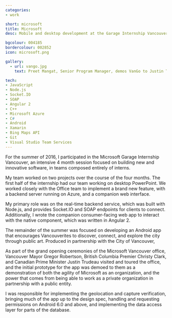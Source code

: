 ```yaml
---
categories:
- work

short: microsoft
title: Microsoft
desc: Mobile and desktop development at the Garage Internship Vancouver.

bgcolour: 004185
bordercolour: 002852
icon: microsoft.png

gallery:
  - url: vango.jpg
    text: Preet Mangat, Senior Program Manager, demos VanGo to Justin Trudeau, Christy Clark, and Gregor Robertson. Photo courtesy of Microsoft Canada Inc.

tech:
- JavaScript
- Node.js
- Socket.IO
- SOAP
- Angular 2
- C++
- Microsoft Azure
- C#
- Android
- Xamarin
- Bing Maps API
- Git
- Visual Studio Team Services
---
```

For the summer of 2016, I participated in the Microsoft Garage Internship Vancouver, an intensive 4 month session focused on building new and innovative software, in teams composed entirely of interns. 

My team worked on two projects over the course of the four months. The first half of the internship had our team working on desktop PowerPoint. We worked closely with the Office team to implement a brand new feature, with a backend server running on Azure, and a companion web interface.

My primary role was on the real-time backend service, which was built with Node.js, and provides Socket.IO and SOAP endpoints for clients to connect. Additionally, I wrote the companion consumer-facing web app to interact with the native component, which was written in Angular 2.

The remainder of the summer was focused on developing an Android app that encourages Vancouverites to discover, connect, and explore the city through public art. Produced in partnership with the City of Vancouver, 

As part of the grand opening ceremonies of the Microsoft Vancouver office, Vancouver Mayor Gregor Robertson, British Columbia Premier Christy Clark, and Canadian Prime Minister Justin Trudeau visited and toured the office, and the initial prototype for the app was demoed to them as a demonstration of both the agility of Microsoft as an organization, and the power that comes from being able to work as a private organization in partnership with a public entity.

I was responsible for implementing the geolocation and capture verification,  bringing much of the app up to the design spec, handling and requesting permissions on Android 6.0 and above, and implementing the data access layer for parts of the database.
